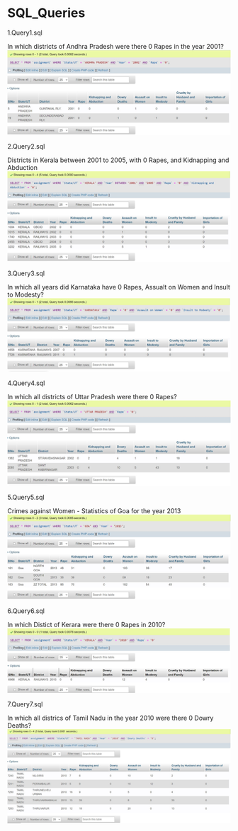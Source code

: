 # SQL_Queries

1.Query1.sql

In which districts of Andhra Pradesh were there 0 Rapes in the year 2001?
<img src="SCREENSHOTS/Query 1.jpg">

2.Query2.sql

Districts in Kerala between 2001 to 2005, with 0 Rapes, and Kidnapping and Abduction
<img src="SCREENSHOTS/Query 2.jpg">

3.Query3.sql

In which all years did Karnataka have 0 Rapes, Assualt on Women and Insult to Modesty?
<img src="SCREENSHOTS/Query 3.jpg">

4.Query4.sql

In which all districts of Uttar Pradesh were there 0 Rapes?
<img src="SCREENSHOTS/Query 4.jpg">

5.Query5.sql

Crimes against Women - Statistics of Goa for the year 2013
<img src="SCREENSHOTS/Query 5.jpg">

6.Query6.sql

In which Distict of Kerara were there 0 Rapes in 2010?
<img src="SCREENSHOTS/Query 6.jpg">

7.Query7.sql

In which all districs of Tamil Nadu in the year 2010 were there 0 Dowry Deaths?
<img src="SCREENSHOTS/Query 7.jpg">
